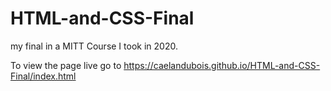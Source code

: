 # HTML-and-CSS-Final
my final in a MITT Course I took in 2020.

To view the page live go to https://caelandubois.github.io/HTML-and-CSS-Final/index.html
